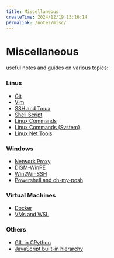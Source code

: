 ```yaml
---
title: Miscellaneous
createTime: 2024/12/19 13:16:14
permalink: /notes/misc/
---
```


# Miscellaneous

useful notes and guides on various topics:

### Linux
- [Git](./Git.md)
- [Vim](./Vim.md)
- [SSH and Tmux](./SSH-Tmux.md)
- [Shell Script](./Bash%20Script.md)
- [Linux Commands](./Linux%20commands.md)
- [Linux Commands (System)](./Linux%20Commands%20(System).md)
- [Linux Net Tools](./Linux%20Net%20Tools.md)

### Windows
- [Network Proxy](./network-proxy.md)
- [DISM-WinPE](./DISM-WinPE.md)
- [Win2WinSSH](./Win2WinSSH.md)
- [Powershell and oh-my-posh](./Powershell%20and%20oh-my-posh.md)

### Virtual Machines
- [Docker](./Docker.md)
- [VMs and WSL](./VMs%20and%20WSL.md)

### Others
- [GIL in CPython](./Global%20Interpreter%20Lock%28GIL%29%20in%20CPython.md)
- [JavaScript built-in hierarchy](./JavaScript内部继承关系.md)
